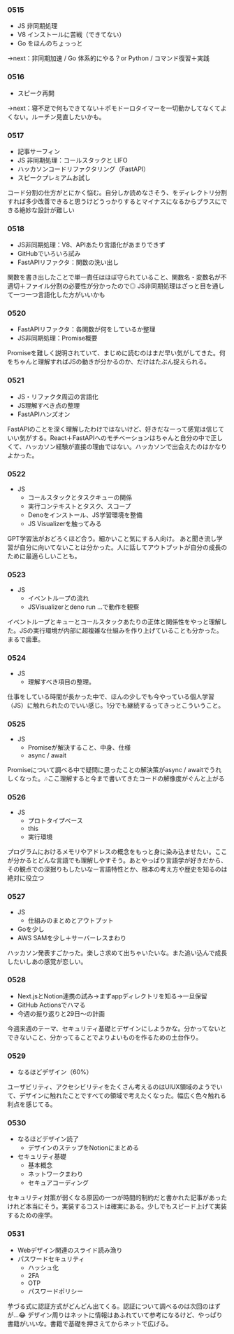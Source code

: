 ### 0515

- JS 非同期処理
- V8 インストールに苦戦（できてない）
- Go をほんのちょっっと

→next：非同期加速 / Go 体系的にやる？or Python / コマンド復習＋実践

### 0516

- スピーク再開

→next：寝不足で何もできてない＋ポモドーロタイマーを一切動かしてなくてよくない。ルーチン見直したいかも。

### 0517

- 記事サーフィン
- JS 非同期処理：コールスタックと LIFO
- ハッカソンコードリファクタリング（FastAPI）
- スピークプレミアムお試し

コード分割の仕方がとにかく悩む。自分しか読めなさそう、をディレクトリ分割すれば多少改善できると思うけどうっかりするとマイナスになるからプラスにできる絶妙な設計が難しい

### 0518

- JS非同期処理：V8、APIあたり言語化があまりできず
- GitHubでいろいろ試み
- FastAPIリファクタ：関数の洗い出し

関数を書き出したことで単一責任はほぼ守られていること、関数名・変数名が不適切＋ファイル分割の必要性が分かったので◎
JS非同期処理はざっと目を通して一つ一つ言語化した方がいいかも

### 0520

- FastAPIリファクタ：各関数が何をしているか整理
- JS非同期処理：Promise概要

Promiseを難しく説明されていて、まじめに読むのはまだ早い気がしてきた。何をちゃんと理解すればJSの動きが分かるのか、だけはたぶん捉えられる。

### 0521
- JS・リファクタ周辺の言語化
- JS理解すべき点の整理
- FastAPIハンズオン

FastAPIのことを深く理解したわけではないけど、好きだなーって感覚は信じていい気がする。React＋FastAPIへのモチベーションはちゃんと自分の中で正しくて、ハッカソン経験が直接の理由ではない。ハッカソンで出会えたのはかなりよかった。

### 0522
- JS
    - コールスタックとタスクキューの関係
    - 実行コンテキストとタスク、スコープ
    - Denoをインストール、JS学習環境を整備
    - JS Visualizerを触ってみる

GPT学習法がおどろくほど合う。細かいこと気にする人向け。
あと聞き流し学習が自分に向いてないことは分かった。人に話してアウトプットが自分の成長のために最適らしいことも。

### 0523
- JS
    - イベントループの流れ
    - JSVisualizerとdeno run ...で動作を観察

イベントループとキューとコールスタックあたりの正体と関係性をやっと理解した。JSの実行環境が内部に超複雑な仕組みを作り上げていることも分かった。まるで歯車。

### 0524
- JS
    - 理解すべき項目の整理。

仕事をしている時間が長かった中で、ほんの少しでも今やっている個人学習（JS）に触れられたのでいい感じ。1分でも継続するってきっとこういうこと。

### 0525
- JS
    - Promiseが解決すること、中身、仕様
    - async / await

Promiseについて調べる中で疑問に思ったことの解決策がasync / awaitでうれしくなった。🎶ここ理解すると今まで書いてきたコードの解像度がぐんと上がる

### 0526
- JS
    - プロトタイプベース
    - this
    - 実行環境

プログラムにおけるメモリやアドレスの概念をもっと身に染み込ませたい。ここが分かるとどんな言語でも理解しやすそう。あとやっぱり言語学が好きだから、その観点での深掘りもしたいなー言語特性とか、根本の考え方や歴史を知るのは絶対に役立つ

### 0527
- JS
    - 仕組みのまとめとアウトプット
- Goを少し
- AWS SAMを少し＋サーバーレスまわり

ハッカソン発表すごかった。楽しさ求めて出ちゃいたいな。また追い込んで成長したいしあの感覚が恋しい。

### 0528
- Next.jsとNotion連携の試み→まずappディレクトリを知る→一旦保留
- GitHub Actionsでハマる
- 今週の振り返りと29日〜の計画

今週来週のテーマ、セキュリティ基礎とデザインにしようかな。分かってないとできないこと、分かってることでよりよいものを作るための土台作り。

### 0529
- なるほどデザイン（60%）

ユーザビリティ、アクセシビリティをたくさん考えるのはUIUX領域のようでいて、デザインに触れたことですべての領域で考えたくなった。幅広く色々触れる利点を感じてる。

### 0530
- なるほどデザイン読了
    - デザインのステップをNotionにまとめる
- セキュリティ基礎
    - 基本概念
    - ネットワークまわり
    - セキュアコーディング

セキュリティ対策が弱くなる原因の一つが時間的制約だと書かれた記事があったけれど本当にそう。実装するコストは確実にある。少しでもスピード上げて実装するための座学。

### 0531
- Webデザイン関連のスライド読み漁り
- パスワードセキュリティ
    - ハッシュ化
    - 2FA
    - OTP
    - パスワードポリシー

芋づる式に認証方式がどんどん出てくる。認証について調べるのは次回のはずが…😂
デザイン周りはネットに情報はあふれていて参考になるけど、やっぱり書籍がいいな。書籍で基礎を押さえてからネットで広げる。
